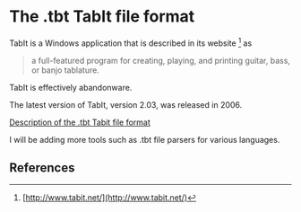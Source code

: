 
# The .tbt TabIt file format

TabIt is a Windows application that is described in its website [^1] as

> a full-featured program for creating, playing, and printing guitar, bass, or banjo tablature.

TabIt is effectively abandonware.

The latest version of TabIt, version 2.03, was released in 2006.


[Description of the .tbt Tabit file format](description/tabit-file-format-description.md)

I will be adding more tools such as .tbt file parsers for various languages.


## References

[^1]: [http://www.tabit.net/](http://www.tabit.net/)
